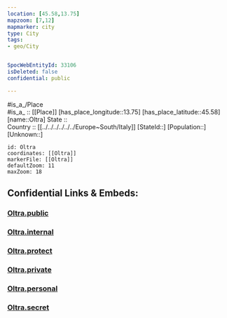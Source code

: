 ```yaml
---
location: [45.58,13.75] 
mapzoom: [7,12] 
mapmarker: city 
type: City
tags:
- geo/City


SpocWebEntityId: 33106
isDeleted: false
confidential: public

---
```

#is_a_/Place  
#is_a_ :: [[Place]] 
[has_place_longitude::13.75] 
[has_place_latitude::45.58] 
[name::Oltra] 
State ::  
Country :: [[../../../../../../Europe~South/Italy]] 
[StateId::] 
[Population::] 
[Unknown::] 


```leaflet
id: Oltra
coordinates: [[Oltra]] 
markerFile: [[Oltra]] 
defaultZoom: 11 
maxZoom: 18
```


## Confidential Links & Embeds: 

### [Oltra.public](/_public/\Earth\Continent\Europe\Europe~Central\Slovenia\Regions~Slovenia\Obalno-kraška\counties~Obalno-kraška\Koper\CityOltra.public.md) 

### [Oltra.internal](/_internal/\Earth\Continent\Europe\Europe~Central\Slovenia\Regions~Slovenia\Obalno-kraška\counties~Obalno-kraška\Koper\CityOltra.internal.md) 

### [Oltra.protect](/_protect/\Earth\Continent\Europe\Europe~Central\Slovenia\Regions~Slovenia\Obalno-kraška\counties~Obalno-kraška\Koper\CityOltra.protect.md) 

### [Oltra.private](/_private/\Earth\Continent\Europe\Europe~Central\Slovenia\Regions~Slovenia\Obalno-kraška\counties~Obalno-kraška\Koper\CityOltra.private.md) 

### [Oltra.personal](/_personal/\Earth\Continent\Europe\Europe~Central\Slovenia\Regions~Slovenia\Obalno-kraška\counties~Obalno-kraška\Koper\CityOltra.personal.md) 

### [Oltra.secret](/_secret/\Earth\Continent\Europe\Europe~Central\Slovenia\Regions~Slovenia\Obalno-kraška\counties~Obalno-kraška\Koper\CityOltra.secret.md)


